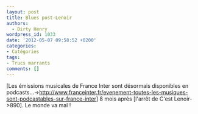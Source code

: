 ```yaml
---
layout: post
title: Blues post-Lenoir
authors:
  - Dirty Henry
wordpress_id: 1033
date: '2012-05-07 09:58:52 +0200'
categories:
- Catégories
tags:
- Trucs marrants
comments: []
---
```

[Les émissions musicales de France Inter sont désormais disponibles en podcasts...->http://www.franceinter.fr/evenement-toutes-les-musiques-sont-podcastables-sur-france-inter] 8 mois après [l'arrêt de C'est Lenoir->890]. Le monde va mal !
